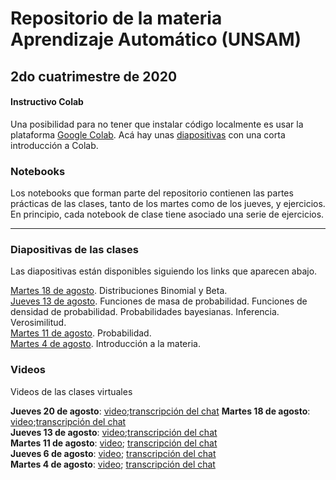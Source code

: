 # Repositorio de la materia Aprendizaje Automático (UNSAM)

## 2do cuatrimestre de 2020

#### Instructivo Colab

Una posibilidad para no tener que instalar código localmente es usar la plataforma [Google Colab](https://colab.research.google.com). Acá hay unas [diapositivas](https://drive.google.com/file/d/1QfcxTrgpElsFVkpLeImfKnxc2EJzZg2J/view?usp=sharing) con una corta introducción a Colab.

### Notebooks

Los notebooks que forman parte del repositorio contienen las partes prácticas de las clases, tanto de los martes como de los jueves, y ejercicios. En principio, cada notebook de clase tiene asociado una serie de ejercicios.

***

### Diapositivas de las clases

Las diapositivas están disponibles siguiendo los links que aparecen abajo.

[Martes 18 de agosto](https://drive.google.com/file/d/1HlCfM2AZts8A_mVQGwNOs329WcGNNqLO/view?usp=sharing). Distribuciones Binomial y Beta.</br>
[Jueves 13 de agosto](https://drive.google.com/file/d/1-dzjoESbe3Zx2tmAdrAX6WcGl2Hue0sh/view?usp=sharing). Funciones de masa de probabilidad. Funciones de densidad de probabilidad. Probabilidades bayesianas. Inferencia. Verosimilitud.</br>
[Martes 11 de agosto](https://drive.google.com/file/d/1vcbxPLoSx-BwM1UsM2hZ46JCeXDEiSAW/view?usp=sharing). Probabilidad. </br>
[Martes 4 de agosto](https://drive.google.com/file/d/1xXvc_jrgUXyAgCbXTO26PSla8CApclxY/view?usp=sharing). Introducción a la materia.

### Videos

Videos de las clases virtuales

__Jueves 20 de agosto__: [video](https://drive.google.com/file/d/17DEpvA60lWGa3mevUzwctTutdiKfOCUh/view?usp=sharing);[transcripción del chat](https://drive.google.com/file/d/1jeWURqMs84PDFrXhNw32_9Vfe2M-ggUs/view?usp=sharing)
__Martes 18 de agosto__: [video](https://drive.google.com/file/d/1KTVc6UhtN8-ax6rJ3E8ZcwaMKBlXY_Ap/view?usp=sharing);[transcripción del chat](https://drive.google.com/file/d/1xiG379fqCFMPLNfSRvcjydzAof6DZjhL/view?usp=sharing)</br>
__Jueves 13 de agosto__: [video](https://drive.google.com/file/d/1Uy4Y268G2Bm84s9vtKA3R8YOuKICZEty/view?usp=sharing);[transcripción del chat](https://drive.google.com/file/d/1VjrFvznWL8G0a6mygrKgj9NROFCMgeno/view?usp=sharing)</br>
__Martes 11 de agosto__: [video](https://drive.google.com/file/d/13YULte6knU0TUDcm9t6aspVUV5I6MNhW/view?usp=sharing);
[transcripción del chat](https://drive.google.com/file/d/1OOpHYc4scfQhmz0BAtK-y3r0HeBz1ksA/view?usp=sharing)</br>
__Jueves 6 de agosto__: [video](https://drive.google.com/file/d/1dTzbWaotU1qYbSCyggflRDQgJ85zdNI5/view);
[transcripción del chat](https://drive.google.com/file/d/1N3kGdcUvLy2zrNdYeHWcwWzdfCT_YskN/view)</br>
__Martes 4 de agosto__: [video](https://drive.google.com/file/d/1NgpmD6cZlC9Nj4VNWVxyOiagCXz1j_re/view);
[transcripción del chat](https://drive.google.com/file/d/1AZd_LivN1sdE1QXK9heAAUDvEyG0THRw/view)
